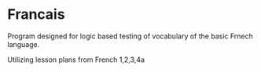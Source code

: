 # Francais

Program designed for logic based testing of vocabulary of the basic Frnech language.

Utilizing lesson plans from French 1,2,3,4a
